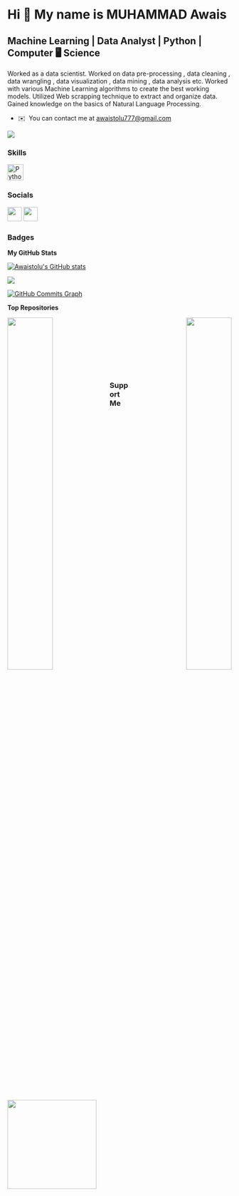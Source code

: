
Hi 👋 My name is MUHAMMAD Awais
===============================

Machine Learning | Data Analyst | Python | Computer 🖥 Science
--------------------------------------------------------------

Worked as a data scientist. Worked on data pre-processing , data cleaning , data wrangling , data visualization , data mining , data analysis etc. Worked with various Machine Learning algorithms to create the best working models. Utilized Web scrapping technique to extract and organize data. Gained knowledge on the basics of Natural Language Processing.

* ✉️  You can contact me at [awaistolu777@gmail.com](mailto:awaistolu777@gmail.com)

<a href="https://www.github.com/Awaistolu" target="_blank" rel="noreferrer"><img
src="https://img.shields.io/github/followers/Awaistolu?logo=github&style=for-the-badge&color=0891b2&labelColor=1c1917" /></a>

### Skills

<p align="left">
<a href="https://www.python.org/" target="_blank" rel="noreferrer"><img src="https://raw.githubusercontent.com/danielcranney/readme-generator/main/public/icons/skills/python-colored.svg" width="36" height="36" alt="Python" /></a>
</p>


### Socials

<p align="left"> <a href="https://www.github.com/Awaistolu" target="_blank" rel="noreferrer"><img src="https://raw.githubusercontent.com/danielcranney/readme-generator/main/public/icons/socials/github.svg" width="32" height="32" /></a> <a href="https://www.linkedin.com/in/muhammad-awais-598072200" target="_blank" rel="noreferrer"><img src="https://raw.githubusercontent.com/danielcranney/readme-generator/main/public/icons/socials/linkedin.svg" width="32" height="32" /></a></p>

### Badges

<b>My GitHub Stats</b>

<a href="http://www.github.com/Awaistolu"><img src="https://github-readme-stats.vercel.app/api?username=Awaistolu&show_icons=true&hide=&count_private=true&title_color=0891b2&text_color=ffffff&icon_color=0891b2&bg_color=1c1917&hide_border=true&show_icons=true" alt="Awaistolu's GitHub stats" /></a>

<a href="http://www.github.com/Awaistolu"><img src="https://github-readme-streak-stats.herokuapp.com/?user=Awaistolu&stroke=ffffff&background=1c1917&ring=0891b2&fire=0891b2&currStreakNum=ffffff&currStreakLabel=0891b2&sideNums=ffffff&sideLabels=ffffff&dates=ffffff&hide_border=true" /></a>

<a href="http://www.github.com/Awaistolu"><img src="https://activity-graph.herokuapp.com/graph?username=Awaistolu&bg_color=1c1917&color=ffffff&line=0891b2&point=ffffff&area_color=1c1917&area=true&hide_border=true&custom_title=GitHub%20Commits%20Graph" alt="GitHub Commits Graph" /></a>

<b>Top Repositories</b>

<div width="100%" align="center"><a href="https://github.com/Awaistolu/Machine-learning-projects" align="left"><img align="left" width="45%" src="https://github-readme-stats.vercel.app/api/pin/?username=Awaistolu&repo=Machine-learning-projects&title_color=0891b2&text_color=ffffff&icon_color=0891b2&bg_color=1c1917&hide_border=true&locale=en" /></a><a href="https://github.com/Awaistolu/web_scraping" align="right"><img align="right" width="45%" src="https://github-readme-stats.vercel.app/api/pin/?username=Awaistolu&repo=web_scraping&title_color=0891b2&text_color=ffffff&icon_color=0891b2&bg_color=1c1917&hide_border=true&locale=en" /></a></div><br /><br /><br /><br /><br /><br /><br />

### Support Me

<a href="https://www.buymeacoffee.com/Tolu"><img src="https://cdn.buymeacoffee.com/buttons/v2/default-yellow.png" width="200" /></a>
